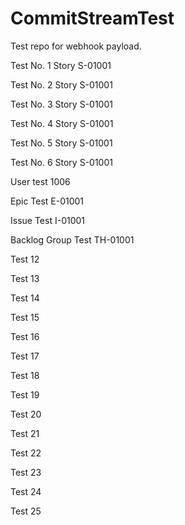 # CommitStreamTest
Test repo for webhook payload.

Test No. 1 Story S-01001

Test No. 2 Story S-01001

Test No. 3 Story S-01001

Test No. 4 Story S-01001

Test No. 5 Story S-01001

Test No. 6 Story S-01001

User test 1006

Epic Test E-01001

Issue Test  I-01001

Backlog Group Test TH-01001

Test 12

Test 13

Test 14 

Test 15

Test 16

Test 17 

Test 18

Test 19 

Test 20

Test 21

Test 22

Test 23

Test 24

Test 25
